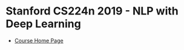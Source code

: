 # Stanford CS224n 2019 - NLP with Deep Learning

- [Course Home Page](https://web.stanford.edu/class/cs224n/index.html#schedule)

